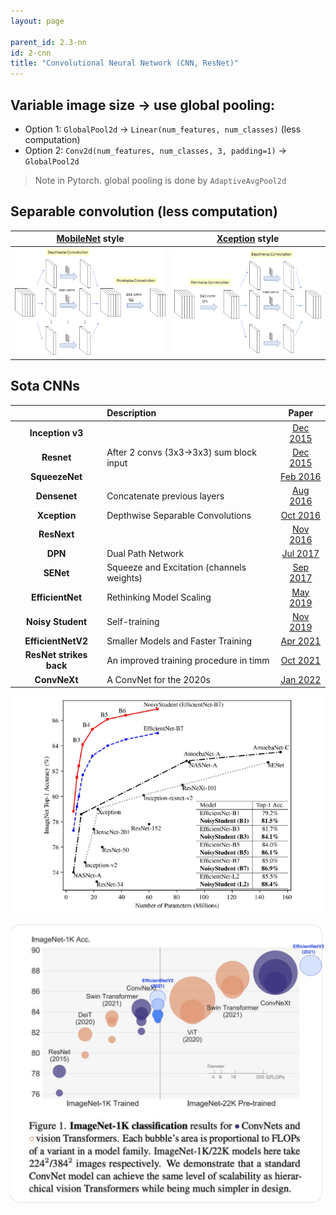 ```yaml
---
layout: page

parent_id: 2.3-nn
id: 2-cnn
title: "Convolutional Neural Network (CNN, ResNet)"
---
```





## Variable image size -> use **global pooling**:
- Option 1: `GlobalPool2d` -> `Linear(num_features, num_classes)` (less computation)
- Option 2: `Conv2d(num_features, num_classes, 3, padding=1)` -> `GlobalPool2d`

> Note in Pytorch. global pooling is done by `AdaptiveAvgPool2d`


## Separable convolution (less computation)



| [MobileNet](https://arxiv.org/abs/1704.04861) style | [Xception](https://arxiv.org/abs/1610.02357) style |
|:---------------------------------------------------:|:--------------------------------------------------:|
|          ![](img/SC_MobileNet.png)                  |            ![](img/SC_Xception.png)                |


## Sota CNNs

|                         | Description                               | Paper                                        |
|:-----------------------:|:------------------------------------------|:--------------------------------------------:|
| **Inception v3**        |                                           | [Dec 2015](https://arxiv.org/abs/1512.00567) |
| **Resnet**              | After 2 convs (3x3->3x3) sum block input  | [Dec 2015](https://arxiv.org/abs/1512.03385) |
| **SqueezeNet**          |                                           | [Feb 2016](https://arxiv.org/abs/1602.07360) |
| **Densenet**            | Concatenate previous layers               | [Aug 2016](https://arxiv.org/abs/1608.06993) |
| **Xception**            | Depthwise Separable Convolutions          | [Oct 2016](https://arxiv.org/abs/1610.02357) |
| **ResNext**             |                                           | [Nov 2016](https://arxiv.org/abs/1611.05431) |
| **DPN**                 | Dual Path Network                         | [Jul 2017](https://arxiv.org/abs/1707.01629) |
| **SENet**               | Squeeze and Excitation (channels weights) | [Sep 2017](https://arxiv.org/abs/1709.01507) |
| **EfficientNet**        | Rethinking Model Scaling                  | [May 2019](https://arxiv.org/abs/1905.11946) |
| **Noisy Student**       | Self-training                             | [Nov 2019](https://arxiv.org/abs/1911.04252) |
| **EfficientNetV2**      | Smaller Models and Faster Training        | [Apr 2021](https://arxiv.org/abs/2104.00298) |
| **ResNet strikes back** | An improved training procedure in timm    | [Oct 2021](https://arxiv.org/abs/2110.00476) |
| **ConvNeXt**            | A ConvNet for the 2020s                   | [Jan 2022](https://arxiv.org/abs/2201.03545) | 

![](img/NoisyStudent.png)

![](img/convnext.jpeg)
